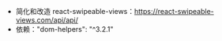 - 简化和改造 react-swipeable-views：https://react-swipeable-views.com/api/api/
- 依赖："dom-helpers": "^3.2.1"
